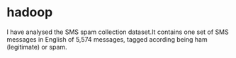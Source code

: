 # hadoop
I have analysed the SMS spam collection dataset.It contains one set of SMS messages in English of 5,574 messages, tagged acording being ham (legitimate) or spam.
